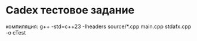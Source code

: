 # Cadex тестовое задание
компиляция: g++ -std=c++23 -Iheaders source/*.cpp main.cpp stdafx.cpp -o cTest
